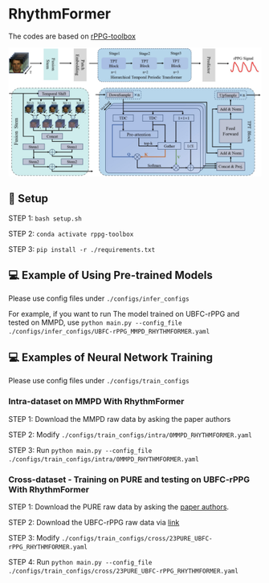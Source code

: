# RhythmFormer
The codes are based on [rPPG-toolbox](https://github.com/ubicomplab/rPPG-Toolbox)

![framework](./figures/framework.jpg)

## :wrench: Setup

STEP 1: `bash setup.sh` 

STEP 2: `conda activate rppg-toolbox` 

STEP 3: `pip install -r ./requirements.txt` 

## :computer: Example of Using Pre-trained Models 

Please use config files under `./configs/infer_configs`

For example, if you want to run The model trained on UBFC-rPPG and tested on MMPD, use `python main.py --config_file ./configs/infer_configs/UBFC-rPPG_MMPD_RHYTHMFORMER.yaml`

## :computer: Examples of Neural Network Training

Please use config files under `./configs/train_configs`

### Intra-dataset on MMPD With RhythmFormer

STEP 1: Download the MMPD raw data by asking the paper authors

STEP 2: Modify `./configs/train_configs/intra/0MMPD_RHYTHMFORMER.yaml` 

STEP 3: Run `python main.py --config_file ./configs/train_configs/intra/0MMPD_RHYTHMFORMER.yaml` 

### Cross-dataset - Training on PURE and testing on UBFC-rPPG With RhythmFormer

STEP 1: Download the PURE raw data by asking the [paper authors](https://www.tu-ilmenau.de/universitaet/fakultaeten/fakultaet-informatik-und-automatisierung/profil/institute-und-fachgebiete/institut-fuer-technische-informatik-und-ingenieurinformatik/fachgebiet-neuroinformatik-und-kognitive-robotik/data-sets-code/pulse-rate-detection-dataset-pure).

STEP 2: Download the UBFC-rPPG raw data via [link](https://sites.google.com/view/ybenezeth/ubfcrppg)

STEP 3: Modify `./configs/train_configs/cross/23PURE_UBFC-rPPG_RHYTHMFORMER.yaml` 

STEP 4: Run `python main.py --config_file ./configs/train_configs/cross/23PURE_UBFC-rPPG_RHYTHMFORMER.yaml` 

